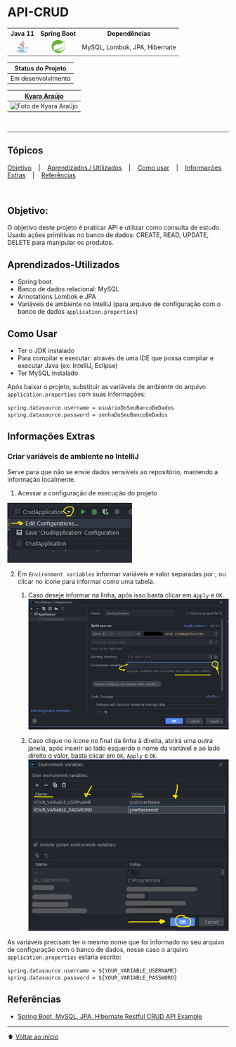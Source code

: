 # API-CRUD

<div align="center">


<table>
  <tr align="center">
    <th>Java 11</th>
    <th>Spring Boot</th>
    <th>Dependências</th>
  </tr>
  <tr align="center">
    <td>
      <img alt="java logo" height="30" width="30" src="https://raw.githubusercontent.com/kyaraaraujo/kyaraaraujo/images/logos/java-logo-sem-nome.png">
    </td>
    <td>
      <img  alt="spring logo" height="30" width="40" src="https://raw.githubusercontent.com/kyaraaraujo/kyaraaraujo/images/logos/spring-logo.png">
    </td>
    <td >
      <span >MySQL, Lombok, JPA, Hibernate</span>
    </td>
  </tr>
</table>


| Status do Projeto  | 
|        :---:       |  
| Em desenvolvimento |   

|                       [Kyara Araújo](https://github.com/kyaraaraujo)                  |
|                                        :---:                                          |
| <img src="https://github.com/kyaraaraujo.png" width="80" alt="Foto de Kyara Araújo"/> |  



<br>


</div>


---


## Tópicos


[Objetivo](#objetivo) &nbsp;&nbsp; | &nbsp;&nbsp;
[Aprendizados / Utilizados](#aprendizados-utilizados) &nbsp;&nbsp; | &nbsp;&nbsp;
[Como usar](#como-usar) &nbsp;&nbsp; | &nbsp;&nbsp;
[Informações Extras](#informações-extras) &nbsp;&nbsp; | &nbsp;&nbsp;
[Referências](#referências) &nbsp;&nbsp;

<br>

## Objetivo:
O objetivo deste projeto é praticar API e utilizar como consulta de estudo.
Usado ações primitivas no banco de dados: CREATE, READ, UPDATE, DELETE para manipular os produtos.

## Aprendizados-Utilizados
- Spring boot
- Banco de dados relacional: MySQL
- Annotations Lombok e JPA
- Variáveis de ambiente no IntelliJ (para arquivo de configuração com o banco de dados `application.properties`)

## **Como Usar**
- Ter o JDK instalado
- Para compilar e executar: através de uma IDE que possa compilar e executar Java (ex: IntelliJ, Eclipse)
- Ter MySQL instalado

Após baixar o projeto, substituir as variáveis de ambiente do arquivo `application.properties` com suas informações:
  ```properties
  spring.datasource.username = usuárioDoSeuBancoDeDados
  spring.datasource.password = senhaDoSeuBancoDeDados
```

## Informações Extras
### Criar variáveis de ambiente no IntelliJ
Serve para que não se envie dados sensíveis ao repositório, mantendo a informação localmente.

1. Acessar a configuração de execução do projeto

![](https://raw.githubusercontent.com/kyaraaraujo/kyaraaraujo/images/variaveis-ambiente/passo1.png)


2. Em `Environment variables` informar variáveis e valor separadas por ; ou clicar no ícone para informar como uma tabela.
   1. Caso deseje informar na linha, após isso basta clicar em `Apply` e `OK`.
   ![](https://raw.githubusercontent.com/kyaraaraujo/kyaraaraujo/images/variaveis-ambiente/passo2.png)
   
   2. Caso clique no ícone no final da linha à direita, abrirá uma outra janela, após inserir ao lado esquerdo o nome da variável e ao lado direito o valor, basta clicar em `OK`, `Apply` e `OK`.
   ![](https://raw.githubusercontent.com/kyaraaraujo/kyaraaraujo/images/variaveis-ambiente/passo3.png)

As variáveis precisam ter o mesmo nome que foi informado no seu arquivo de configuração com o banco de dados, nesse caso 
o arquivo `application.properties` estaria escrito:
  ```properties
  spring.datasource.username = ${YOUR_VARIABLE_USERNAME}
  spring.datasource.password = ${YOUR_VARIABLE_PASSWORD}
```



## Referências
- [Spring Boot, MySQL, JPA, Hibernate Restful CRUD API Example](https://www.youtube.com/watch?v=IucFDX3RO9U)


---
⬆ [Voltar ao início](#api-crud)

<br>
